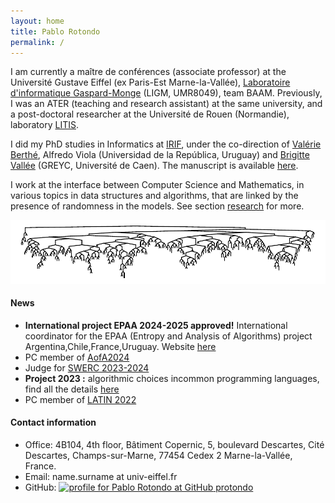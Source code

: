 ```yaml
---
layout: home
title: Pablo Rotondo
permalink: /
---
```



 I am currently a maître de conférences (associate professor) at the Université Gustave Eiffel (ex Paris-Est Marne-la-Vallée), [Laboratoire d'informatique Gaspard-Monge][ligm] (LIGM, UMR8049), team BAAM.  Previously, I was an ATER (teaching and research assistant) at the same university, and a post-doctoral researcher at the Université de Rouen (Normandie), laboratory [LITIS][litis].
 
 
I did my PhD studies in Informatics at [IRIF][irif], under the co-direction of [Valérie Berthé][valerie], Alfredo Viola (Universidad de la República, Uruguay) and [Brigitte Vallée][brigitte] (GREYC, Université de Caen). The manuscript is available <a href="https://www.irif.fr/_media/users/rotondo/these-rotondo.pdf" rel="nofollow">here</a>.

I work at the interface between Computer Science and Mathematics, in various topics in data structures and algorithms, that are linked by the presence of randomness in the models. See section <a href="/research/">research</a> for more.

 
 
 
[brigitte]: https://vallee.users.greyc.fr/
[valerie]:   https://www.irif.univ-paris-diderot.fr/~berthe/
[litis]: http://www.litislab.eu/
[ligm]: http://ligm.u-pem.fr/accueil/
[irif]: https://www.irif.univ-paris-diderot.fr/


<center>
<img src="/assets/outname-1.png">
</center>


<h4>News</h4><ul>
<li><b>International project EPAA 2024-2025 approved!</b>  International coordinator for the EPAA (Entropy and Analysis of Algorithms) project Argentina,Chile,France,Uruguay. Website <a href="/stic-amsud-epaa">here</a></li>
<li>PC member of <a href="https://www.math.aau.at/AofA2024/">AofA2024</a>
</li>
<li>Judge for <a href="https://swerc.eu/2023/">SWERC 2023-2024</a>
</li>
<li><b>Project 2023 :</b>  algorithmic choices incommon programming languages, find all the details <a href="/algo-cnrs-23/">here</a></li>
<li>PC member of <a href="http://www.wikicfp.com/cfp/servlet/event.showcfp?eventid=148821&copyownerid=171324">LATIN 2022</a>
</li>
</ul>

<!--<img src="/assets/photo.jpeg">-->
 

<h4>Contact information</h4>
<ul>
<li>Office: 4B104, 4th floor, Bâtiment Copernic, 5, boulevard Descartes, Cité Descartes, Champs-sur-Marne, 77454 Cedex 2 Marne-la-Vallée, France.
</li>
<li>Email: name.surname at univ-eiffel.fr
</li>
<li>GitHub: <a href="https://github.com/PRotondo" >
<img src="https://assets.github.com/images/icons/emoji/octocat.png" width="10px" alt="profile for Pablo Rotondo at GitHub" >
protondo</a></li>

</ul>

